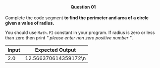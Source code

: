 <h4 align="center">Question 01 </h4>

Complete the code segment **to find the perimeter and area of a circle given a value of radius.**

You should use `Math.PI` constant in your program. If radius is zero or less than zero then print *" please enter non zero positive number "*.

Input  | Expected Output
-------| ---------------------
2.0    | 12.566370614359172\n


